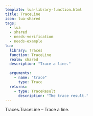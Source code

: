 ```yaml
---
template: lua-library-function.html
title: TraceLine
icon: lua-shared
tags:
  - lua
  - shared
  - needs-verification
  - needs-example
lua:
  library: Traces
  function: TraceLine
  realm: shared
  description: "Trace a line."
  
  arguments:
    - name: "trace"
      type: Trace
  returns:
    - type: TraceResult
      description: "The trace result."
---
```


<div class="lua__search__keywords">
Traces.TraceLine &#x2013; Trace a line.
</div>
